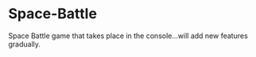 # Space-Battle
Space Battle game that takes place in the console...will add new features gradually.
